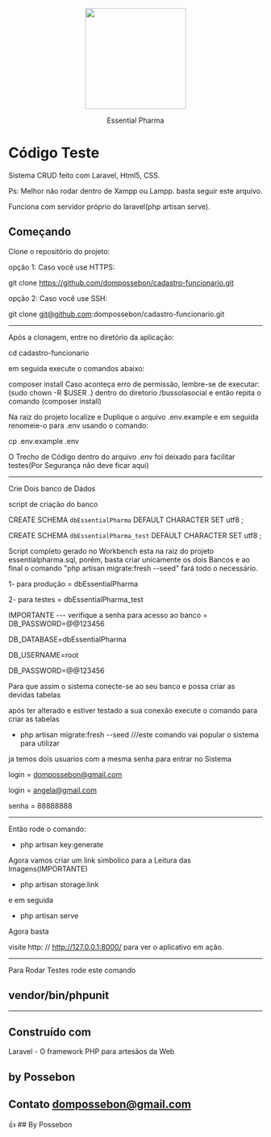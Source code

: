 <p align="center"><img src="https://cdn.essentialnutrition.com.br/wysiwyg/ktmcore/ktmvelo/logo/ho.svg" width="200"></p>

<p align="center">
Essential Pharma
</p>

# Código Teste

Sistema CRUD feito com Laravel, Html5, CSS.

Ps: Melhor não rodar dentro de Xampp ou Lampp. basta seguir este arquivo.

Funciona com servidor próprio do laravel(php artisan serve).



## Começando

Clone o repositório do projeto:

opção 1: 
Caso você use HTTPS:

git clone https://github.com/dompossebon/cadastro-funcionario.git

opção 2:
Caso você use SSH:

git clone git@github.com:dompossebon/cadastro-funcionario.git

---------------------------------------------------------

Após a clonagem, entre no diretório da aplicação: 

cd cadastro-funcionario

em seguida execute o comandos abaixo:

composer install
Caso aconteça erro de permissão, lembre-se de executar: (sudo chown -R $USER .) dentro do diretorio /bussolasocial
e então repita o comando (composer install)

Na raiz do projeto localize e Duplique o arquivo .env.example e em seguida renomeie-o para .env usando o comando:

cp .env.example .env

O Trecho de Código dentro do arquivo .env foi deixado para facilitar testes(Por Segurança não deve ficar aqui)

---------------------------------------------------------


Crie Dois banco de Dados

script de criação do banco 

CREATE SCHEMA `dbEssentialPharma` DEFAULT CHARACTER SET utf8 ;

CREATE SCHEMA `dbEssentialPharma_test` DEFAULT CHARACTER SET utf8 ;


Script completo gerado no Workbench esta na raiz do projeto essentialpharma.sql, porém, basta criar unicamente os dois Bancos e ao final o comando "php artisan migrate:fresh --seed" fará todo o necessário.


1- para produção = dbEssentialPharma

2- para testes = dbEssentialPharma_test

IMPORTANTE --- verifique a senha para acesso ao banco = DB_PASSWORD=@@123456

DB_DATABASE=dbEssentialPharma

DB_USERNAME=root

DB_PASSWORD=@@123456

Para que assim o sistema conecte-se ao seu banco e possa criar as devidas tabelas

após ter alterado e estiver testado a sua conexão execute o comando para criar as tabelas

- php artisan migrate:fresh --seed ///este comando vai popular o sistema para utilizar

ja temos dois usuarios com a mesma senha para entrar no Sistema

login = dompossebon@gmail.com

login = angela@gmail.com

senha = 88888888

---------------------------------------------------------


Então rode o comando:

- php artisan key:generate

Agora vamos criar um link simbolico para a Leitura das Imagens(IMPORTANTE)

- php artisan storage:link


e em seguida

- php artisan serve

Agora basta

visite http: // http://127.0.0.1:8000/ para ver o aplicativo em ação.


---------------------------------------------------------

Para Rodar Testes rode este comando


## vendor/bin/phpunit


---------------------------------------------------------


## Construído com
Laravel - O framework PHP para artesãos da Web


## by Possebon 
## Contato dompossebon@gmail.com

:+1: ## By Possebon







